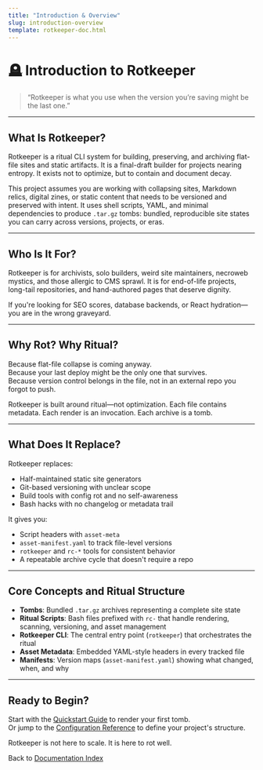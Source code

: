 ```yaml
---
title: "Introduction & Overview"
slug: introduction-overview
template: rotkeeper-doc.html
---
```


# 🪦 Introduction to Rotkeeper

> “Rotkeeper is what you use when the version you’re saving might be the last one.”

---

## What Is Rotkeeper?

Rotkeeper is a ritual CLI system for building, preserving, and archiving flat-file sites and static artifacts. It is a final-draft builder for projects nearing entropy. It exists not to optimize, but to contain and document decay.

This project assumes you are working with collapsing sites, Markdown relics, digital zines, or static content that needs to be versioned and preserved with intent. It uses shell scripts, YAML, and minimal dependencies to produce `.tar.gz` tombs: bundled, reproducible site states you can carry across versions, projects, or eras.

---

## Who Is It For?

Rotkeeper is for archivists, solo builders, weird site maintainers, necroweb mystics, and those allergic to CMS sprawl. It is for end-of-life projects, long-tail repositories, and hand-authored pages that deserve dignity.

If you're looking for SEO scores, database backends, or React hydration—you are in the wrong graveyard.

---

## Why Rot? Why Ritual?

Because flat-file collapse is coming anyway.  
Because your last deploy might be the only one that survives.  
Because version control belongs in the file, not in an external repo you forgot to push.

Rotkeeper is built around ritual—not optimization. Each file contains metadata. Each render is an invocation. Each archive is a tomb.

---

## What Does It Replace?

Rotkeeper replaces:
- Half-maintained static site generators
- Git-based versioning with unclear scope
- Build tools with config rot and no self-awareness
- Bash hacks with no changelog or metadata trail

It gives you:
- Script headers with `asset-meta`
- `asset-manifest.yaml` to track file-level versions
- `rotkeeper` and `rc-*` tools for consistent behavior
- A repeatable archive cycle that doesn't require a repo

---

## Core Concepts and Ritual Structure

- **Tombs**: Bundled `.tar.gz` archives representing a complete site state
- **Ritual Scripts**: Bash files prefixed with `rc-` that handle rendering, scanning, versioning, and asset management
- **Rotkeeper CLI**: The central entry point (`rotkeeper`) that orchestrates the ritual
- **Asset Metadata**: Embedded YAML-style headers in every tracked file
- **Manifests**: Version maps (`asset-manifest.yaml`) showing what changed, when, and why

---

## Ready to Begin?

Start with the [Quickstart Guide](quickstart-guide.md) to render your first tomb.  
Or jump to the [Configuration Reference](configuration-reference.md) to define your project's structure.

Rotkeeper is not here to scale. It is here to rot well.

Back to [Documentation Index](index.md)

<!--
LIMERICK

A keeper once built in despair,  
Stored scripts with meticulous care.  
Each folder a curse,  
Each asset a hearse—  
But the tombshell was perfectly bare.

SORA PROMPT

"a file archivist constructing a collapsing digital tomb, surrounded by obsolete shell scripts, monochrome glyphs, and hollow echoing logs"
-->